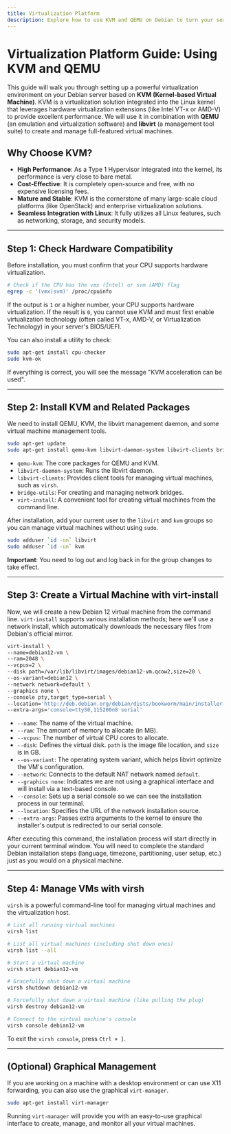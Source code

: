 ```yaml
---
title: Virtualization Platform
description: Explore how to use KVM and QEMU on Debian to turn your server into a powerful virtualization host for running multiple virtual machines.
---
```


# Virtualization Platform Guide: Using KVM and QEMU

This guide will walk you through setting up a powerful virtualization environment on your Debian server based on **KVM (Kernel-based Virtual Machine)**. KVM is a virtualization solution integrated into the Linux kernel that leverages hardware virtualization extensions (like Intel VT-x or AMD-V) to provide excellent performance. We will use it in combination with **QEMU** (an emulation and virtualization software) and **libvirt** (a management tool suite) to create and manage full-featured virtual machines.

## Why Choose KVM?

- **High Performance**: As a Type 1 Hypervisor integrated into the kernel, its performance is very close to bare metal.
- **Cost-Effective**: It is completely open-source and free, with no expensive licensing fees.
- **Mature and Stable**: KVM is the cornerstone of many large-scale cloud platforms (like OpenStack) and enterprise virtualization solutions.
- **Seamless Integration with Linux**: It fully utilizes all Linux features, such as networking, storage, and security models.

---

## Step 1: Check Hardware Compatibility

Before installation, you must confirm that your CPU supports hardware virtualization.

```bash
# Check if the CPU has the vmx (Intel) or svm (AMD) flag
egrep -c '(vmx|svm)' /proc/cpuinfo
```
If the output is `1` or a higher number, your CPU supports hardware virtualization. If the result is `0`, you cannot use KVM and must first enable virtualization technology (often called VT-x, AMD-V, or Virtualization Technology) in your server's BIOS/UEFI.

You can also install a utility to check:
```bash
sudo apt-get install cpu-checker
sudo kvm-ok
```
If everything is correct, you will see the message "KVM acceleration can be used".

---

## Step 2: Install KVM and Related Packages

We need to install QEMU, KVM, the libvirt management daemon, and some virtual machine management tools.

```bash
sudo apt-get update
sudo apt-get install qemu-kvm libvirt-daemon-system libvirt-clients bridge-utils virt-install
```
- `qemu-kvm`: The core packages for QEMU and KVM.
- `libvirt-daemon-system`: Runs the libvirt daemon.
- `libvirt-clients`: Provides client tools for managing virtual machines, such as `virsh`.
- `bridge-utils`: For creating and managing network bridges.
- `virt-install`: A convenient tool for creating virtual machines from the command line.

After installation, add your current user to the `libvirt` and `kvm` groups so you can manage virtual machines without using `sudo`.

```bash
sudo adduser `id -un` libvirt
sudo adduser `id -un` kvm
```
**Important**: You need to log out and log back in for the group changes to take effect.

---

## Step 3: Create a Virtual Machine with virt-install

Now, we will create a new Debian 12 virtual machine from the command line. `virt-install` supports various installation methods; here we'll use a network install, which automatically downloads the necessary files from Debian's official mirror.

```bash
virt-install \
--name=debian12-vm \
--ram=2048 \
--vcpus=2 \
--disk path=/var/lib/libvirt/images/debian12-vm.qcow2,size=20 \
--os-variant=debian12 \
--network network=default \
--graphics none \
--console pty,target_type=serial \
--location='http://deb.debian.org/debian/dists/bookworm/main/installer-amd64/' \
--extra-args='console=ttyS0,115200n8 serial'
```

- `--name`: The name of the virtual machine.
- `--ram`: The amount of memory to allocate (in MB).
- `--vcpus`: The number of virtual CPU cores to allocate.
- `--disk`: Defines the virtual disk. `path` is the image file location, and `size` is in GB.
- `--os-variant`: The operating system variant, which helps libvirt optimize the VM's configuration.
- `--network`: Connects to the default NAT network named `default`.
- `--graphics none`: Indicates we are not using a graphical interface and will install via a text-based console.
- `--console`: Sets up a serial console so we can see the installation process in our terminal.
- `--location`: Specifies the URL of the network installation source.
- `--extra-args`: Passes extra arguments to the kernel to ensure the installer's output is redirected to our serial console.

After executing this command, the installation process will start directly in your current terminal window. You will need to complete the standard Debian installation steps (language, timezone, partitioning, user setup, etc.) just as you would on a physical machine.

---

## Step 4: Manage VMs with virsh

`virsh` is a powerful command-line tool for managing virtual machines and the virtualization host.

```bash
# List all running virtual machines
virsh list

# List all virtual machines (including shut down ones)
virsh list --all

# Start a virtual machine
virsh start debian12-vm

# Gracefully shut down a virtual machine
virsh shutdown debian12-vm

# Forcefully shut down a virtual machine (like pulling the plug)
virsh destroy debian12-vm

# Connect to the virtual machine's console
virsh console debian12-vm
```
To exit the `virsh console`, press `Ctrl + ]`.

---

## (Optional) Graphical Management

If you are working on a machine with a desktop environment or can use X11 forwarding, you can also use the graphical `virt-manager`.

```bash
sudo apt-get install virt-manager
```
Running `virt-manager` will provide you with an easy-to-use graphical interface to create, manage, and monitor all your virtual machines. 